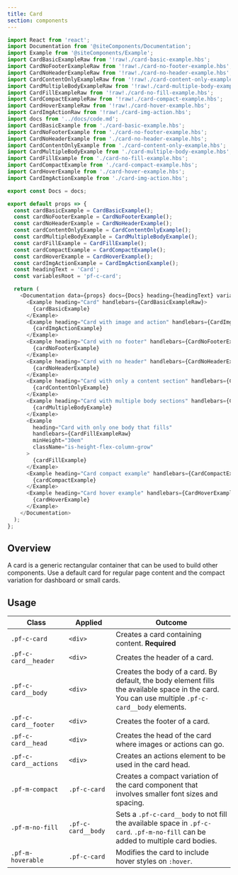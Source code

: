 ```yaml
---
title: Card
section: components
---
```

```js
import React from 'react';
import Documentation from '@siteComponents/Documentation';
import Example from '@siteComponents/Example';
import CardBasicExampleRaw from '!raw!./card-basic-example.hbs';
import CardNoFooterExampleRaw from '!raw!./card-no-footer-example.hbs';
import CardNoHeaderExampleRaw from '!raw!./card-no-header-example.hbs';
import CardContentOnlyExampleRaw from '!raw!./card-content-only-example.hbs';
import CardMultipleBodyExampleRaw from '!raw!./card-multiple-body-example.hbs';
import CardFillExampleRaw from '!raw!./card-no-fill-example.hbs';
import CardCompactExampleRaw from '!raw!./card-compact-example.hbs';
import CardHoverExampleRaw from '!raw!./card-hover-example.hbs';
import CardImgActionRaw from '!raw!./card-img-action.hbs';
import docs from '../docs/code.md';
import CardBasicExample from './card-basic-example.hbs';
import CardNoFooterExample from './card-no-footer-example.hbs';
import CardNoHeaderExample from './card-no-header-example.hbs';
import CardContentOnlyExample from './card-content-only-example.hbs';
import CardMultipleBodyExample from './card-multiple-body-example.hbs';
import CardFillExample from './card-no-fill-example.hbs';
import CardCompactExample from './card-compact-example.hbs';
import CardHoverExample from './card-hover-example.hbs';
import CardImgActionExample from './card-img-action.hbs';

export const Docs = docs;

export default props => {
  const cardBasicExample = CardBasicExample();
  const cardNoFooterExample = CardNoFooterExample();
  const cardNoHeaderExample = CardNoHeaderExample();
  const cardContentOnlyExample = CardContentOnlyExample();
  const cardMultipleBodyExample = CardMultipleBodyExample();
  const cardFillExample = CardFillExample();
  const cardCompactExample = CardCompactExample();
  const cardHoverExample = CardHoverExample();
  const cardImgActionExample = CardImgActionExample();
  const headingText = 'Card';
  const variablesRoot = 'pf-c-card';

  return (
    <Documentation data={props} docs={Docs} heading={headingText} variablesRoot={variablesRoot}>
      <Example heading="Card" handlebars={CardBasicExampleRaw}>
        {cardBasicExample}
      </Example>
      <Example heading="Card with image and action" handlebars={CardImgActionRaw}>
        {cardImgActionExample}
      </Example>
      <Example heading="Card with no footer" handlebars={CardNoFooterExampleRaw}>
        {cardNoFooterExample}
      </Example>
      <Example heading="Card with no header" handlebars={CardNoHeaderExampleRaw}>
        {cardNoHeaderExample}
      </Example>
      <Example heading="Card with only a content section" handlebars={CardContentOnlyExampleRaw}>
        {cardContentOnlyExample}
      </Example>
      <Example heading="Card with multiple body sections" handlebars={CardMultipleBodyExampleRaw}>
        {cardMultipleBodyExample}
      </Example>
      <Example
        heading="Card with only one body that fills"
        handlebars={CardFillExampleRaw}
        minHeight="30em"
        className="is-height-flex-column-grow"
      >
        {cardFillExample}
      </Example>
      <Example heading="Card compact example" handlebars={CardCompactExampleRaw}>
        {cardCompactExample}
      </Example>
      <Example heading="Card hover example" handlebars={CardHoverExampleRaw}>
        {cardHoverExample}
      </Example>
    </Documentation>
  );
};
```

## Overview

A card is a generic rectangular container that can be used to build other components. Use a default card for regular page content and the compact variation for dashboard or small cards.

## Usage

| Class | Applied | Outcome |
| ---- | ---- | ---- |
| `.pf-c-card` | `<div>` | Creates a card containing content. **Required** |
| `.pf-c-card__header` | `<div>` | Creates the header of a card. |
| `.pf-c-card__body` | `<div>` | Creates the body of a card. By default, the body element fills the available space in the card. You can use multiple `.pf-c-card__body` elements. |
| `.pf-c-card__footer` | `<div>` | Creates the footer of a card. |
| `.pf-c-card__head` | `<div>` | Creates the head of the card where images or actions can go. |
| `.pf-c-card__actions` | `<div>` | Creates an actions element to be used in the card head. |
| `.pf-m-compact` | `.pf-c-card` | Creates a compact variation of the card component that involves smaller font sizes and spacing. |
| `.pf-m-no-fill` | `.pf-c-card__body` | Sets a `.pf-c-card__body` to not fill the available space in `.pf-c-card`. `.pf-m-no-fill` can be added to multiple card bodies. |
| `.pf-m-hoverable` | `.pf-c-card` | Modifies the card to include hover styles on `:hover`. |
